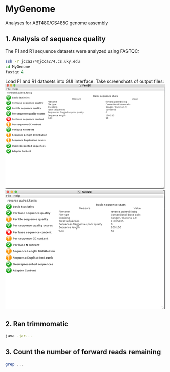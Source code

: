 # MyGenome
Analyses for ABT480/CS485G genome assembly

## 1. Analysis of sequence quality
The F1 and R1 sequence datasets were analyzed using FASTQC:
```bash
ssh -Y jcca274@jcca274.cs.uky.edu
cd MyGenome
fastqc &
```
Load F1 and R1 datasets into GUI interface. 
Take screenshots of output files:
![F1screenshot.png](/data/forward_paired.png)
![R1screenshot.png](/data/reverse_paired.png)
## 2. Ran trimmomatic
```bash
java -jar...
```

## 3. Count the number of forward reads remaining
```bash
grep ...
```
